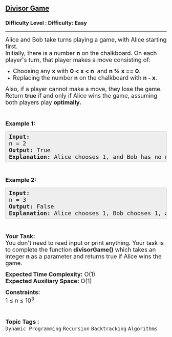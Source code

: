 <h2><a href="https://www.geeksforgeeks.org/problems/divisor-game-1664432414/0">Divisor Game</a></h2><h3>Difficulty Level : Difficulty: Easy</h3><hr><div class="problems_problem_content__Xm_eO"><p><span style="font-size: 18px;">Alice and Bob take turns playing a game, with Alice starting first.<br>Initially, there is a number <strong>n</strong> on the chalkboard. On each player's turn, that player makes a move consisting of:</span></p>
<ul>
<li><span style="font-size: 18px;">Choosing any <strong>x</strong> with <strong>0 &lt; x &lt; n</strong>&nbsp; and <strong>n % x == 0</strong>.</span></li>
<li><span style="font-size: 18px;">Replacing the number <strong>n</strong> on the chalkboard with <strong>n - x</strong>.</span></li>
</ul>
<p><span style="font-size: 18px;">Also, if a player cannot make a move, they lose the game.<br>Return <strong>true</strong> if and only if Alice wins the game,&nbsp;assuming both players play <strong>optimally.</strong></span></p>
<p>&nbsp;</p>
<p><span style="font-size: 18px;"><strong>Example 1:</strong></span></p>
<pre style="background: #eeeeee; border: 1px solid #cccccc; padding: 5px 10px; --darkreader-inline-bgimage: initial; --darkreader-inline-bgcolor: #222426; --darkreader-inline-border-top: #3e4446; --darkreader-inline-border-right: #3e4446; --darkreader-inline-border-bottom: #3e4446; --darkreader-inline-border-left: #3e4446;"><span style="font-size: 18px;"><strong>Input:</strong><br>n = 2<br><strong>Output: </strong>True<br><strong>Explanation:</strong>&nbsp;Alice chooses 1, and Bob has no more moves.</span></pre>
<p>&nbsp;</p>
<p><span style="font-size: 18px;"><strong>Example 2:</strong></span></p>
<pre style="background: #eeeeee; border: 1px solid #cccccc; padding: 5px 10px; --darkreader-inline-bgimage: initial; --darkreader-inline-bgcolor: #222426; --darkreader-inline-border-top: #3e4446; --darkreader-inline-border-right: #3e4446; --darkreader-inline-border-bottom: #3e4446; --darkreader-inline-border-left: #3e4446;"><span style="font-size: 18px;"><strong>Input:</strong><br>n = 3<br><strong>Output:&nbsp;</strong>False<br><strong>Explanation:</strong>&nbsp;Alice chooses 1, Bob chooses 1, and Alice has no more moves.</span></pre>
<p>&nbsp;</p>
<p><span style="font-size: 18px;"><strong>Your Task:</strong><br>You don't need to read input or print anything. Your task is to complete the function <strong>divisorGame()</strong>&nbsp;which takes an integer&nbsp;<strong>n </strong>as a parameter and returns true if Alice wins the game.</span></p>
<p><span style="font-size: 18px;"><strong>Expected Time Complexity:</strong>&nbsp;O(1)<br><strong>Expected Auxiliary Space:</strong>&nbsp;O(1)</span></p>
<p><span style="font-size: 18px;"><strong>Constraints:</strong><br>1 ≤ n ≤ 10<sup>3</sup></span></p></div><br><p><span style=font-size:18px><strong>Topic Tags : </strong><br><code>Dynamic Programming</code>&nbsp;<code>Recursion</code>&nbsp;<code>Backtracking</code>&nbsp;<code>Algorithms</code>&nbsp;